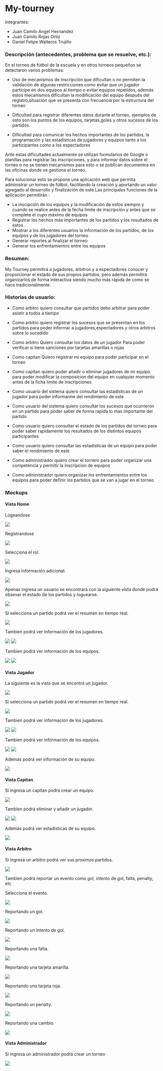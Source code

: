 # My-tourney

Integrantes:
* Juan Camilo Angel Hernandez
* Juan Camilo Rojas Ortiz
* Daniel Felipe Walteros Trujillo

### Descripción (antecedentes, problema que se resuelve, etc.):
En el torneo de fútbol de la escuela y en otros torneos pequeños se detectaron varios problemas:
* Uso de mecanismos de inscripción que dificultan o no permiten la validación de algunas restricciones
 como evitar que un jugador participe en dos equipos al tiempo o evitar equipos repetidos, además 
 estos mecanismos dificultan la modificación del equipo después del registro,situación
 que se presenta con frecuencia por la estructura del torneo
 
* Dificultad para registrar diferentes datos durante el torneo, ejemplos de esto son los puntos
de los equipos, tarjetas,goles y otros sucesos de los partidos.

* Dificultad para comunicar los hechos importantes de los partidos, la programación y las estadísticas
de jugadores y equipos tanto a los participantes como a los espectadores


Ante estas dificultades actualmente se utilizan formularios de Google o planillas para
registrar las inscripciones, y para informar datos sobre el torneo o no se tienen mecanismos para esto
o se publican documentos en las oficinas donde se gestiona el torneo.
 
Para solucionar esto se propone una aplicación web que permita administrar un torneo de fútbol,
facilitando la creación y aportando un valor agregado al desarrollo y finalización de este.Las principales
funciones de la aplicación permitirán :
* La inscipción de los equipos y la modificación de estos siempre y cuando
se realice antes de la fecha limite de inscripción y antes que se complete el cupo máximo de equipos
* Registrar los hechos más importantes de los partidos y los resultados de estos .
* Mostrar a los diferentes usuarios la información de los partidos, de los equipos y de los jugadores del torneo
* Generar reportes al finalizar el torneo
* Generar los enfrentamientos entre los equipos 


### Resumen:
My Tourney permitirá a jugadores, árbitros y a espectadores conocer y proporcionar el estado 
de sus propios partidos, pero además permitirá organizarlos de forma interactiva siendo 
mucho más rápida de como se hace tradicionalmente. 
### Historias de usuario:
* Como arbitro quiero consultar que partidos debo arbitrar para poder asistir a todos a tiempo 

* Como arbitro
  quiero registrar los sucesos que se presentan en los partidos para poder informar a jugadores,espectadores y otros arbitros sobre lo sucedido 
  
* Como arbitro
  Quiero consultar los datos de un jugador
  Para poder verificar si tiene sanciones por tarjetas amarillas o rojas 
  
* Como capitan
  Quiero registrar mi equipo para poder participar en el torneo

* Como capitan quiero poder añadir o eliminar jugadores de mi equipo  para poder modificar la composicion del equipo en cualquier momento antes de la ficha limite de inscripciones

* Como usuario del sistema
  quiero consultar las estadisticas de un jugador para poder informarme del rendimiento de este

* Como usuario del sistema 
  quiero consultar los sucesos que ocurrieron en un partido para poder saber de forma rapida lo mas importante del partido

* Como usuario quiero consultar el estado de los partidos del torneo para poder saber rapidamente los resultados de los distintos equipos participantes

* Como usuario quiero consultar las estadisticas de un equipo para poder saber el rendimiento de este

* Como administrador quiero crear el tornero para poder organizar una competencia y permitir la inscripcion de equipos

* Como administrador quiero organizar los enfrentamientos entre los equipos para poder definir los partidos que se van a jugar en el torneo
### Mockups

#### Vista Home

Logeandose

![](img/login.png)

Registrandose

![](img/sign1.png)

Selecciona el rol.

![](img/sign2.png)

Ingresa información adicional.

![](img/sign3.png)

Apenas ingresa un usuario se encontrará con la siguiente vista donde podrá obsevar el estado de los partidos y loguearse.

![](img/home.png)

Si selecciona un partido podrá ver el resumen en tiempo real.

![](img/home1.png)


Tambien podrá ver información de los jugadores.

![](img/home2.png)
![](img/home3.png)

Tambien podrá ver información de los equipos.

![](img/home4.png)
![](img/home5.png)

#### Vista Jugador

La siguiente es la vista que se encontrá un jugador.


![](img/player.png)

Si selecciona un partido podrá ver el resumen en tiempo real.

![](img/player1.png)

Tambien podrá ver información de los jugadores.

![](img/player2.png)
![](img/player3.png)

Tambien podrá ver información de los equipos.

![](img/player4.png)
![](img/player5.png)

Además podrá ver información de su equipo.

![](img/player6.png)

#### Vista Capitan

Si ingresa un capitan podrá crear un equipo.

![](img/cap.png)

Tambien podrá eliminar y añadir un jugador.

![](img/cap1.png)
![](img/cap2.png)

Además podrá ver estadisticas de su equipo.

![](img/cap3.png)

#### Vista Arbitro

Si ingresa un arbitro podrá ver sus proximos partidos.

![](img/arb.png)

Tambien podrá reportar un evento como gol, intento de gol, falta, penalty, etc

Selecciona el evento.

![](img/arb1.png)

Reportando un gol.

![](img/arb2.png)

Reportando un intento de gol.

![](img/arb3.png)

Reportando una falta.

![](img/arb4.png)

Reportando una tarjeta amarilla.

![](img/arb5.png)

Reportando una tarjeta roja.

![](img/arb6.png)

Reportando un penalty.

![](img/arb7.png)

Reportando una cambio.

![](img/arb8.png)

#### Vista Administrador

Si ingresa un administrador podrá crear un torneo

![](img/admin1.png)
